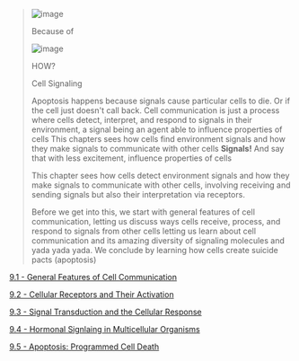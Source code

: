 > ![image](https://github.com/MCBasterSheet/MCBasterSheet/assets/157453648/e73f9bf1-7683-4229-b75b-ae0b1faf60b0)
>
> Because of
>
> ![image](https://github.com/MCBasterSheet/MCBasterSheet/assets/157453648/9d41a74c-897b-4162-a559-fc820b1dc4b9)
>
> HOW?
>
> Cell Signaling
>
> Apoptosis happens because signals cause particular cells to die. Or if the cell just doesn't call back.
> Cell communication is just a process where cells detect, interpret, and respond to signals in their environment, a signal being an agent able to influence properties of cells
> This chapters sees how cells find environment signals and how they make signals to communicate with other cells
> **Signals!** And say that with less excitement, influence properties of cells
>
> This chapter sees how cells detect environment signals and how they make signals to communicate with other cells, involving receiving and sending signals but also their interpretation via receptors.
>
> Before we get into this, we start with general features of cell communication, letting us discuss ways cells receive, process, and respond to signals from other cells letting us learn about cell communication and its amazing diversity of signaling molecules and yada yada yada. We conclude by learning how cells create suicide pacts (apoptosis)

[9.1 - General Features of Cell Communication](https://github.com/MCBasterSheet/MCBasterSheet/blob/main/MCB150/pages/SubChapters/Chapter%209/9.1%20-%20General%20Features%20of%20Cell%20Communication.md)

[9.2 - Cellular Receptors and Their Activation](https://github.com/MCBasterSheet/MCBasterSheet/blob/main/MCB150/pages/SubChapters/Chapter%209/9.2%20-%20Cellular%20Receptors%20and%20Their%20Activation.md)

[9.3 - Signal Transduction and the Cellular Response](https://github.com/MCBasterSheet/MCBasterSheet/blob/main/MCB150/pages/SubChapters/Chapter%209/9.3%20-%20Signal%20Transduction%20and%20the%20Cellular%20Response.md)

[9.4 - Hormonal Signlaing in Multicellular Organisms](https://github.com/MCBasterSheet/MCBasterSheet/blob/main/MCB150/pages/SubChapters/Chapter%209/9.4%20-%20Hormonal%20Signlaing%20in%20Multicellular%20Organisms.md)

[9.5 - Apoptosis: Programmed Cell Death](https://github.com/MCBasterSheet/MCBasterSheet/blob/main/MCB150/pages/SubChapters/Chapter%209/9.5%20-%20Apoptosis:%20Programmed%20Cell%20Death.md)

